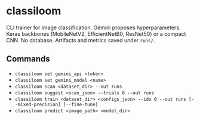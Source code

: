 # classiloom

CLI trainer for image classification. Gemini proposes hyperparameters. Keras backbones (MobileNetV2, EfficientNetB0, ResNet50) or a compact CNN. No database. Artifacts and metrics saved under `runs/`.

## Commands

- `classiloom set gemini_api <token>`
- `classiloom set gemini_model <name>`
- `classiloom scan <dataset_dir> --out runs`
- `classiloom suggest <scan_json> --trials 8 --out runs`
- `classiloom train <dataset_dir> <configs_json> --idx 0 --out runs [--mixed-precision] [--fine-tune]`
- `classiloom predict <image_path> <model_dir>`
